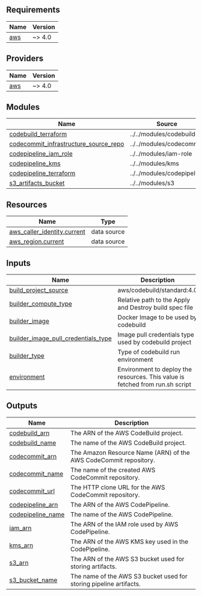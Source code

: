 <!-- BEGIN_TF_DOCS -->
## Requirements

| Name | Version |
|------|---------|
| <a name="requirement_aws"></a> [aws](#requirement\_aws) | ~> 4.0 |

## Providers

| Name | Version |
|------|---------|
| <a name="provider_aws"></a> [aws](#provider\_aws) | ~> 4.0 |

## Modules

| Name | Source | Version |
|------|--------|---------|
| <a name="module_codebuild_terraform"></a> [codebuild\_terraform](#module\_codebuild\_terraform) | ../../modules/codebuild | n/a |
| <a name="module_codecommit_infrastructure_source_repo"></a> [codecommit\_infrastructure\_source\_repo](#module\_codecommit\_infrastructure\_source\_repo) | ../../modules/codecommit | n/a |
| <a name="module_codepipeline_iam_role"></a> [codepipeline\_iam\_role](#module\_codepipeline\_iam\_role) | ../../modules/iam-role | n/a |
| <a name="module_codepipeline_kms"></a> [codepipeline\_kms](#module\_codepipeline\_kms) | ../../modules/kms | n/a |
| <a name="module_codepipeline_terraform"></a> [codepipeline\_terraform](#module\_codepipeline\_terraform) | ../../modules/codepipeline | n/a |
| <a name="module_s3_artifacts_bucket"></a> [s3\_artifacts\_bucket](#module\_s3\_artifacts\_bucket) | ../../modules/s3 | n/a |

## Resources

| Name | Type |
|------|------|
| [aws_caller_identity.current](https://registry.terraform.io/providers/hashicorp/aws/latest/docs/data-sources/caller_identity) | data source |
| [aws_region.current](https://registry.terraform.io/providers/hashicorp/aws/latest/docs/data-sources/region) | data source |

## Inputs

| Name | Description | Type | Default | Required |
|------|-------------|------|---------|:--------:|
| <a name="input_build_project_source"></a> [build\_project\_source](#input\_build\_project\_source) | aws/codebuild/standard:4.0 | `string` | `"CODEPIPELINE"` | no |
| <a name="input_builder_compute_type"></a> [builder\_compute\_type](#input\_builder\_compute\_type) | Relative path to the Apply and Destroy build spec file | `string` | `"BUILD_GENERAL1_SMALL"` | no |
| <a name="input_builder_image"></a> [builder\_image](#input\_builder\_image) | Docker Image to be used by codebuild | `string` | `"aws/codebuild/amazonlinux2-x86_64-standard:3.0"` | no |
| <a name="input_builder_image_pull_credentials_type"></a> [builder\_image\_pull\_credentials\_type](#input\_builder\_image\_pull\_credentials\_type) | Image pull credentials type used by codebuild project | `string` | `"CODEBUILD"` | no |
| <a name="input_builder_type"></a> [builder\_type](#input\_builder\_type) | Type of codebuild run environment | `string` | `"LINUX_CONTAINER"` | no |
| <a name="input_environment"></a> [environment](#input\_environment) | Environment to deploy the resources. This value is fetched from run.sh script | `string` | `""` | no |

## Outputs

| Name | Description |
|------|-------------|
| <a name="output_codebuild_arn"></a> [codebuild\_arn](#output\_codebuild\_arn) | The ARN of the AWS CodeBuild project. |
| <a name="output_codebuild_name"></a> [codebuild\_name](#output\_codebuild\_name) | The name of the AWS CodeBuild project. |
| <a name="output_codecommit_arn"></a> [codecommit\_arn](#output\_codecommit\_arn) | The Amazon Resource Name (ARN) of the AWS CodeCommit repository. |
| <a name="output_codecommit_name"></a> [codecommit\_name](#output\_codecommit\_name) | The name of the created AWS CodeCommit repository. |
| <a name="output_codecommit_url"></a> [codecommit\_url](#output\_codecommit\_url) | The HTTP clone URL for the AWS CodeCommit repository. |
| <a name="output_codepipeline_arn"></a> [codepipeline\_arn](#output\_codepipeline\_arn) | The ARN of the AWS CodePipeline. |
| <a name="output_codepipeline_name"></a> [codepipeline\_name](#output\_codepipeline\_name) | The name of the AWS CodePipeline. |
| <a name="output_iam_arn"></a> [iam\_arn](#output\_iam\_arn) | The ARN of the IAM role used by AWS CodePipeline. |
| <a name="output_kms_arn"></a> [kms\_arn](#output\_kms\_arn) | The ARN of the AWS KMS key used in the CodePipeline. |
| <a name="output_s3_arn"></a> [s3\_arn](#output\_s3\_arn) | The ARN of the AWS S3 bucket used for storing artifacts. |
| <a name="output_s3_bucket_name"></a> [s3\_bucket\_name](#output\_s3\_bucket\_name) | The name of the AWS S3 bucket used for storing pipeline artifacts. |
<!-- END_TF_DOCS -->